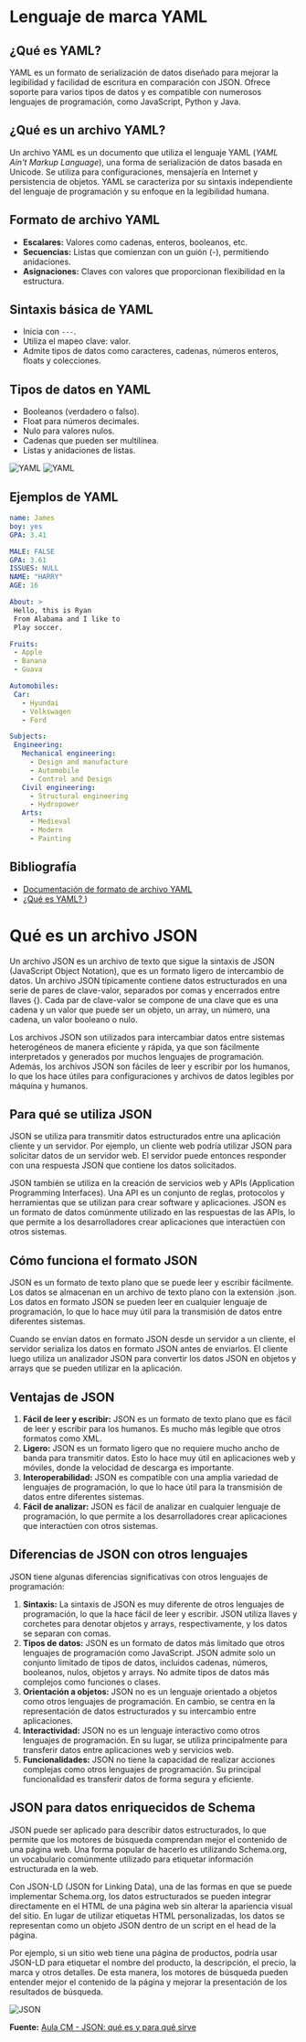 # Lenguaje de marca YAML

## ¿Qué es YAML?
YAML es un formato de serialización de datos diseñado para mejorar la legibilidad y facilidad de escritura en comparación con JSON. Ofrece soporte para varios tipos de datos y es compatible con numerosos lenguajes de programación, como JavaScript, Python y Java.

## ¿Qué es un archivo YAML?
Un archivo YAML es un documento que utiliza el lenguaje YAML (*YAML Ain't Markup Language*), una forma de serialización de datos basada en Unicode. Se utiliza para configuraciones, mensajería en Internet y persistencia de objetos. YAML se caracteriza por su sintaxis independiente del lenguaje de programación y su enfoque en la legibilidad humana.

## Formato de archivo YAML
- **Escalares:** Valores como cadenas, enteros, booleanos, etc.
- **Secuencias:** Listas que comienzan con un guión (-), permitiendo anidaciones.
- **Asignaciones:** Claves con valores que proporcionan flexibilidad en la estructura.


## Sintaxis básica de YAML
- Inicia con `---`.
- Utiliza el mapeo clave: valor.
- Admite tipos de datos como caracteres, cadenas, números enteros, floats y colecciones.

## Tipos de datos en YAML
- Booleanos (verdadero o falso).
- Float para números decimales.
- Nulo para valores nulos.
- Cadenas que pueden ser multilínea.
- Listas y anidaciones de listas.


![YAML](yaml.png)
![YAML](YamlExample1.png)

## Ejemplos de YAML
```yaml
name: James
boy: yes
GPA: 3.41

MALE: FALSE
GPA: 3.61
ISSUES: NULL
NAME: "HARRY"
AGE: 16

About: >
 Hello, this is Ryan
 From Alabama and I like to
 Play soccer.

Fruits:
 - Apple
 - Banana
 - Guava

Automobiles:
 Car:
   - Hyundai
   - Volkswagen
   - Ford

Subjects:
 Engineering:
   Mechanical engineering:
     - Design and manufacture
     - Automobile
     - Control and Design
   Civil engineering:
     - Structural engineering
     - Hydropower
   Arts:
     - Medieval
     - Modern
     - Painting

````
<!-- -->

## Bibliografía

- [Documentación de formato de archivo YAML](https://docs.fileformat.com/es/programming/yaml/)
- [¿Qué es YAML? ](https://geekflare.com/es/what-is-yaml/#geekflare-toc-basic-yaml-syntax))

<!-- -->
<!-- -->


# Qué es un archivo JSON

Un archivo JSON es un archivo de texto que sigue la sintaxis de JSON (JavaScript Object Notation), que es un formato ligero de intercambio de datos. Un archivo JSON típicamente contiene datos estructurados en una serie de pares de clave-valor, separados por comas y encerrados entre llaves {}. Cada par de clave-valor se compone de una clave que es una cadena y un valor que puede ser un objeto, un array, un número, una cadena, un valor booleano o nulo.

Los archivos JSON son utilizados para intercambiar datos entre sistemas heterogéneos de manera eficiente y rápida, ya que son fácilmente interpretados y generados por muchos lenguajes de programación. Además, los archivos JSON son fáciles de leer y escribir por los humanos, lo que los hace útiles para configuraciones y archivos de datos legibles por máquina y humanos.

## Para qué se utiliza JSON

JSON se utiliza para transmitir datos estructurados entre una aplicación cliente y un servidor. Por ejemplo, un cliente web podría utilizar JSON para solicitar datos de un servidor web. El servidor puede entonces responder con una respuesta JSON que contiene los datos solicitados.

JSON también se utiliza en la creación de servicios web y APIs (Application Programming Interfaces). Una API es un conjunto de reglas, protocolos y herramientas que se utilizan para crear software y aplicaciones. JSON es un formato de datos comúnmente utilizado en las respuestas de las APIs, lo que permite a los desarrolladores crear aplicaciones que interactúen con otros sistemas.

## Cómo funciona el formato JSON

JSON es un formato de texto plano que se puede leer y escribir fácilmente. Los datos se almacenan en un archivo de texto plano con la extensión .json. Los datos en formato JSON se pueden leer en cualquier lenguaje de programación, lo que lo hace muy útil para la transmisión de datos entre diferentes sistemas.

Cuando se envían datos en formato JSON desde un servidor a un cliente, el servidor serializa los datos en formato JSON antes de enviarlos. El cliente luego utiliza un analizador JSON para convertir los datos JSON en objetos y arrays que se pueden utilizar en la aplicación.

## Ventajas de JSON

1. **Fácil de leer y escribir:** JSON es un formato de texto plano que es fácil de leer y escribir para los humanos. Es mucho más legible que otros formatos como XML.
2. **Ligero:** JSON es un formato ligero que no requiere mucho ancho de banda para transmitir datos. Esto lo hace muy útil en aplicaciones web y móviles, donde la velocidad de descarga es importante.
3. **Interoperabilidad:** JSON es compatible con una amplia variedad de lenguajes de programación, lo que lo hace útil para la transmisión de datos entre diferentes sistemas.
4. **Fácil de analizar:** JSON es fácil de analizar en cualquier lenguaje de programación, lo que permite a los desarrolladores crear aplicaciones que interactúen con otros sistemas.

## Diferencias de JSON con otros lenguajes

JSON tiene algunas diferencias significativas con otros lenguajes de programación:

1. **Sintaxis:** La sintaxis de JSON es muy diferente de otros lenguajes de programación, lo que la hace fácil de leer y escribir. JSON utiliza llaves y corchetes para denotar objetos y arrays, respectivamente, y los datos se separan con comas.
2. **Tipos de datos:** JSON es un formato de datos más limitado que otros lenguajes de programación como JavaScript. JSON admite solo un conjunto limitado de tipos de datos, incluidos cadenas, números, booleanos, nulos, objetos y arrays. No admite tipos de datos más complejos como funciones o clases.
3. **Orientación a objetos:** JSON no es un lenguaje orientado a objetos como otros lenguajes de programación. En cambio, se centra en la representación de datos estructurados y su intercambio entre aplicaciones.
4. **Interactividad:** JSON no es un lenguaje interactivo como otros lenguajes de programación. En su lugar, se utiliza principalmente para transferir datos entre aplicaciones web y servicios web.
5. **Funcionalidades:** JSON no tiene la capacidad de realizar acciones complejas como otros lenguajes de programación. Su principal funcionalidad es transferir datos de forma segura y eficiente.

## JSON para datos enriquecidos de Schema

JSON puede ser aplicado para describir datos estructurados, lo que permite que los motores de búsqueda comprendan mejor el contenido de una página web. Una forma popular de hacerlo es utilizando Schema.org, un vocabulario comúnmente utilizado para etiquetar información estructurada en la web.

Con JSON-LD (JSON for Linking Data), una de las formas en que se puede implementar Schema.org, los datos estructurados se pueden integrar directamente en el HTML de una página web sin alterar la apariencia visual del sitio. En lugar de utilizar etiquetas HTML personalizadas, los datos se representan como un objeto JSON dentro de un script en el head de la página.

Por ejemplo, si un sitio web tiene una página de productos, podría usar JSON-LD para etiquetar el nombre del producto, la descripción, el precio, la marca y otros detalles. De esta manera, los motores de búsqueda pueden entender mejor el contenido de la página y mejorar la presentación de los resultados de búsqueda.

![JSON](a-sample-json-structure.png)


**Fuente:** [Aula CM - JSON: qué es y para qué sirve](https://aulacm.com/que-es/json-para-que-sirve-significado-definicion/)


